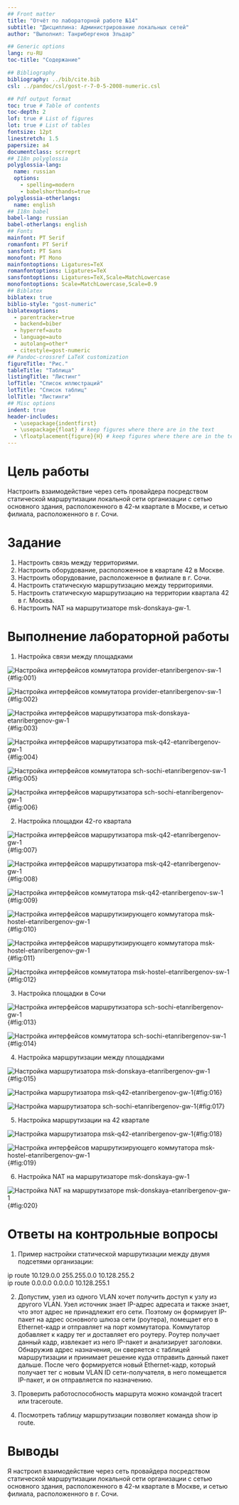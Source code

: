 ```yaml
---
## Front matter
title: "Отчёт по лабораторной работе №14"
subtitle: "Дисциплина: Администрирование локальных сетей"
author: "Выполнил: Танрибергенов Эльдар"

## Generic options
lang: ru-RU
toc-title: "Содержание"

## Bibliography
bibliography: ../bib/cite.bib
csl: ../pandoc/csl/gost-r-7-0-5-2008-numeric.csl

## Pdf output format
toc: true # Table of contents
toc-depth: 2
lof: true # List of figures
lot: true # List of tables
fontsize: 12pt
linestretch: 1.5
papersize: a4
documentclass: scrreprt
## I18n polyglossia
polyglossia-lang:
  name: russian
  options:
	- spelling=modern
	- babelshorthands=true
polyglossia-otherlangs:
  name: english
## I18n babel
babel-lang: russian
babel-otherlangs: english
## Fonts
mainfont: PT Serif
romanfont: PT Serif
sansfont: PT Sans
monofont: PT Mono
mainfontoptions: Ligatures=TeX
romanfontoptions: Ligatures=TeX
sansfontoptions: Ligatures=TeX,Scale=MatchLowercase
monofontoptions: Scale=MatchLowercase,Scale=0.9
## Biblatex
biblatex: true
biblio-style: "gost-numeric"
biblatexoptions:
  - parentracker=true
  - backend=biber
  - hyperref=auto
  - language=auto
  - autolang=other*
  - citestyle=gost-numeric
## Pandoc-crossref LaTeX customization
figureTitle: "Рис."
tableTitle: "Таблица"
listingTitle: "Листинг"
lofTitle: "Список иллюстраций"
lotTitle: "Список таблиц"
lolTitle: "Листинги"
## Misc options
indent: true
header-includes:
  - \usepackage{indentfirst}
  - \usepackage{float} # keep figures where there are in the text
  - \floatplacement{figure}{H} # keep figures where there are in the text
---
```



# Цель работы

Настроить взаимодействие через сеть провайдера посредством статической маршрутизации локальной сети организации с сетью основного здания, расположенного в 42-м квартале в Москве, и сетью филиала, расположенного в г. Сочи.


# Задание

1. Настроить связь между территориями.
2. Настроить оборудование, расположенное в квартале 42 в Москве.
3. Настроить оборудование, расположенное в филиале в г. Сочи.
4. Настроить статическую маршрутизацию между территориями.
5. Настроить статическую маршрутизацию на территории квартала 42 в г. Москва.
6. Настроить NAT на маршрутизаторе msk-donskaya-gw-1.




# Выполнение лабораторной работы


1. Настройка связи между площадками


![Настройка интерфейсов коммутатора provider-etanribergenov-sw-1](../images/1.0.png){#fig:001}

![Настройка интерфейсов коммутатора provider-etanribergenov-sw-1](../images/1.1.png){#fig:002}

![Настройка интерфейсов маршрутизатора msk-donskaya-etanribergenov-gw-1](../images/1.2.png){#fig:003}

![Настройка интерфейсов маршрутизатора msk-q42-etanribergenov-gw-1](../images/1.3.png){#fig:004}

![Настройка интерфейсов коммутатора sch-sochi-etanribergenov-sw-1](../images/2.0.png){#fig:005}

![Настройка интерфейсов маршрутизатора sch-sochi-etanribergenov-gw-1](../images/2.1.png){#fig:006}




2. Настройка площадки 42-го квартала


![Настройка интерфейсов маршрутизатора msk-q42-etanribergenov-gw-1](../images/3.0.png){#fig:007}

![Настройка интерфейсов маршрутизатора msk-q42-etanribergenov-gw-1](../images/3.1.png){#fig:008}

![Настройка интерфейсов коммутатора msk-q42-etanribergenov-sw-1](../images/3.2.png){#fig:009}

![Настройка интерфейсов маршрутизирующего коммутатора msk-hostel-etanribergenov-gw-1](../images/3.3.png){#fig:010}

![Настройка интерфейсов маршрутизирующего коммутатора msk-hostel-etanribergenov-gw-1](../images/3.4.png){#fig:011}

![Настройка интерфейсов коммутатора msk-hostel-etanribergenov-sw-1](../images/3.5.png){#fig:012}





3. Настройка площадки в Сочи


![Настройка интерфейсов маршрутизатора sch-sochi-etanribergenov-gw-1](../images/4.0.png){#fig:013}

![Настройка интерфейсов коммутатора sch-sochi-etanribergenov-sw-1](../images/4.1.png){#fig:014}





4. Настройка маршрутизации между площадками


![Настройка маршрутизатора msk-donskaya-etanribergenov-gw-1](../images/5.0.png){#fig:015}

![Настройка маршрутизатора msk-q42-etanribergenov-gw-1](../images/5.1.png){#fig:016}

![Настройка маршрутизатора sch-sochi-etanribergenov-gw-1](../images/5.2.png){#fig:017}





5. Настройка маршрутизации на 42 квартале


![Настройка маршрутизатора msk-q42-etanribergenov-gw-1](../images/6.0.png){#fig:018}

![Настройка интерфейсов маршрутизирующего коммутатора msk-hostel-etanribergenov-gw-1](../images/6.1.png){#fig:019}




6. Настройка NAT на маршрутизаторе msk-donskaya-gw-1


![Настройка NAT на маршрутизаторе msk-donskaya-etanribergenov-gw-1](../images/6.2.png){#fig:020}






# Ответы на контрольные вопросы

1. Пример настройки статической маршрутизации между двумя подсетями организации:

 ip route 10.129.0.0   255.255.0.0   10.128.255.2   
 ip route 0.0.0.0       0.0.0.0          10.128.255.1

2. Допустим, узел из одного VLAN хочет получить доступ к узлу из другого VLAN. Узел источник знает IP-адрес адресата и также знает, что этот адрес не принадлежит его сети. Поэтому он формирует IP-пакет на адрес основного шлюза сети (роутера), помещает его в Ethernet-кадр и отправляет на порт коммутатора. Коммутатор добавляет к кадру тег и доставляет его роутеру.
Роутер получает данный кадр, извлекает из него IP-пакет и анализирует заголовки. Обнаружив адрес назначения, он сверяется с таблицей маршрутизации и принимает решение куда отправить данный пакет дальше. После чего формируется новый Ethernet-кадр, который получает тег с новым VLAN ID сети-получателя, в него помещается IP-пакет, и он отправляется по назначению.

3. Проверить работоспособность маршрута можно командой tracert или traceroute.

4. Посмотреть таблицу маршрутизации позволяет команда show ip route.


# Выводы

Я настроил взаимодействие через сеть провайдера посредством статической маршрутизации локальной сети организации с сетью основного здания, расположенного в 42-м квартале в Москве, и сетью филиала, расположенного в г. Сочи.

